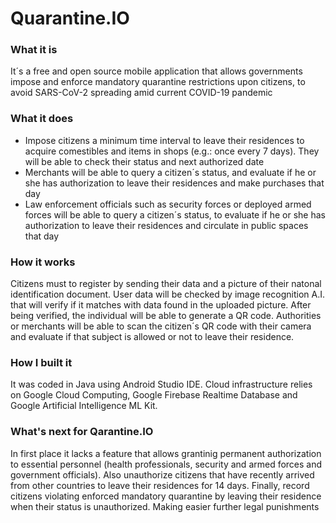 # Quarantine.IO #

### What it is ###
It´s a free and open source mobile application that allows governments impose and enforce mandatory quarantine restrictions upon citizens, to avoid SARS-CoV-2 spreading amid current COVID-19 pandemic

### What it does ###
* Impose citizens a minimum time interval to leave their residences to acquire comestibles and items in shops (e.g.: once every 7 days). They will be able to check their status and next authorized date
* Merchants will be able to query a citizen´s status, and evaluate if he or she has authorization to leave their residences and make purchases that day
* Law enforcement officials such as security forces or deployed armed forces will be able to query a citizen´s status, to evaluate if he or she has authorization to leave their residences and circulate in public spaces that day

### How it works ###
Citizens must to register by sending their data and a picture of their natonal identification document. User data will be checked by image recognition A.I. that will verify if it matches with data found in the uploaded picture. After being verified, the individual will be able to generate a QR code. Authorities or merchants will be able to scan the citizen´s QR code with their camera and evaluate if that subject is allowed or not to leave their residence.

### How I built it ###
It was coded in Java using Android Studio IDE. Cloud infrastructure relies on Google Cloud Computing, Google Firebase Realtime Database and Google Artificial Intelligence ML Kit.

### What's next for Qarantine.IO ###
In first place it lacks a feature that allows grantinig permanent authorization to essential personnel (health professionals, security and armed forces and government officials). Also unauthorize citizens that have recently arrived from other countries to leave their residences for 14 days. Finally, record citizens violating enforced mandatory quarantine by leaving their residence when their status is unauthorized. Making easier further legal punishments
